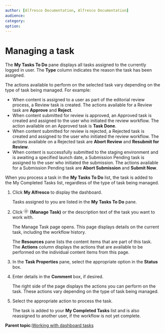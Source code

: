 ```yaml
---
author: [Alfresco Documentation, Alfresco Documentation]
audience: 
category: 
option: 
---
```


# Managing a task

The **My Tasks To Do** pane displays all tasks assigned to the currently logged in user. The **Type** column indicates the reason the task has been assigned.

The actions available to perform on the selected task vary depending on the type of task being managed. For example:

-   When content is assigned to a user as part of the editorial review process, a Review task is created. The actions available for a Review task are **Approve** and **Reject**.
-   When content submitted for review is approved, an Approved task is created and assigned to the user who initiated the review workflow. The action available on an Approved task is **Task Done**.
-   When content submitted for review is rejected, a Rejected task is created and assigned to the user who initiated the review workflow. The actions available on a Rejected task are **Abort Review** and **Resubmit for Review**.
-   When content is successfully submitted to the staging environment and is awaiting a specified launch date, a Submission Pending task is assigned to the user who initiated the submission. The actions available for a Submission Pending task are **Abort Submission** and **Submit Now**.

When you process a task in the **My Tasks To Do** list, the task is added to the My Completed Tasks list, regardless of the type of task being managed.

1.  Click **My Alfresco** to display the dashboard.

    Tasks assigned to you are listed in the **My Tasks To Do** pane.

2.  Click ![Manage Task](../images/im-dshbd_task.png) **\(Manage Task\)** or the description text of the task you want to work with.

    The Manage Task page opens. This page displays details on the current task, including the workflow history.

    The **Resources** pane lists the content items that are part of this task. The **Actions** column displays the actions that are available to be performed on the individual content items from this page.

3.  In the **Task Properties** pane, select the appropriate option in the **Status** box.

4.  Enter details in the **Comment** box, if desired.

    The right side of the page displays the actions you can perform on the task. These actions vary depending on the type of task being managed.

5.  Select the appropriate action to process the task.

    The task is added to your **My Completed Tasks** list and is also reassigned to another user, if the workflow is not yet complete.


**Parent topic:**[Working with dashboard tasks](../concepts/cuh-dashboard-task.md)

